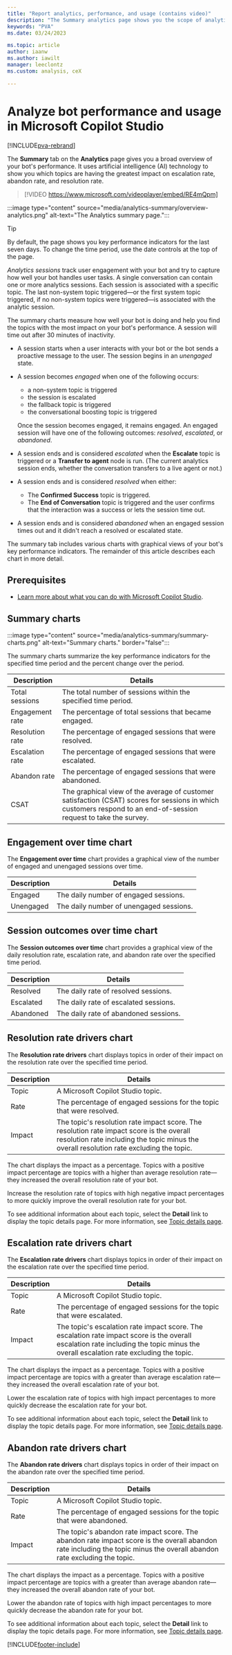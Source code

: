 ```yaml
---
title: "Report analytics, performance, and usage (contains video)"
description: "The Summary analytics page shows you the scope of analytics, clustered with AI technology, so you can instantly see what topics and bots need improving."
keywords: "PVA"
ms.date: 03/24/2023

ms.topic: article
author: iaanw
ms.author: iawilt
manager: leeclontz
ms.custom: analysis, ceX

---
```


# Analyze bot performance and usage in Microsoft Copilot Studio

[!INCLUDE[pva-rebrand](includes/pva-rebrand.md)]

The **Summary** tab on the **Analytics** page gives you a broad overview of your bot's performance. It uses artificial intelligence (AI) technology to show you which topics are having the greatest impact on escalation rate, abandon rate, and resolution rate.

>
> [!VIDEO https://www.microsoft.com/videoplayer/embed/RE4mQpm]
>

:::image type="content" source="media/analytics-summary/overview-analytics.png" alt-text="The Analytics summary page.":::

> [!TIP]
> By default, the page shows you key performance indicators for the last seven days. To change the time period, use the date controls at the top of the page.

_Analytics sessions_ track user engagement with your bot and try to capture how well your bot handles user tasks. A single conversation can contain one or more analytics sessions. Each session is associated with a specific topic. The last non-system topic triggered&mdash;or the first system topic triggered, if no non-system topics were triggered&mdash;is associated with the analytic session.

The summary charts measure how well your bot is doing and help you find the topics with the most impact on your bot's performance. A session will time out after 30&nbsp;minutes of inactivity.

- A session starts when a user interacts with your bot or the bot sends a proactive message to the user. The session begins in an _unengaged_ state.
- A session becomes _engaged_ when one of the following occurs:
  - a non-system topic is triggered
  - the session is escalated
  - the fallback topic is triggered
  - the conversational boosting topic is triggered
    
  Once the session becomes engaged, it remains engaged. An engaged session will have one of the following outcomes: _resolved_, _escalated_, or _abandoned_.
- A session ends and is considered _escalated_ when the **Escalate** topic is triggered or a **Transfer to agent** node is run. (The current analytics session ends, whether the conversation transfers to a live agent or not.)
- A session ends and is considered _resolved_ when either:
  - The **Confirmed Success** topic is triggered.
  - The **End of Conversation** topic is triggered and the user confirms that the interaction was a success or lets the session time out.
- A session ends and is considered _abandoned_ when an engaged session times out and it didn't reach a resolved or escalated state.

The summary tab includes various charts with graphical views of your bot's key performance indicators. The remainder of this article describes each chart in more detail.

## Prerequisites

- [Learn more about what you can do with Microsoft Copilot Studio](fundamentals-what-is-power-virtual-agents.md).

## Summary charts

:::image type="content" source="media/analytics-summary/summary-charts.png" alt-text="Summary charts." border="false":::

The summary charts summarize the key performance indicators for the specified time period and the percent change over the period.

| Description | Details |
|---|---|
| Total sessions | The total number of sessions within the specified time period. |
| Engagement rate | The percentage of total sessions that became engaged. |
| Resolution rate | The percentage of engaged sessions that were resolved. |
| Escalation rate | The percentage of engaged sessions that were escalated. |
| Abandon rate | The percentage of engaged sessions that were abandoned. |
| CSAT | The graphical view of the average of customer satisfaction (CSAT) scores for sessions in which customers respond to an end-of-session request to take the survey. |

## Engagement over time chart

The **Engagement over time** chart provides a graphical view of the number of engaged and unengaged sessions over time.

| Description | Details                                 |
| ----------- | --------------------------------------- |
| Engaged     | The daily number of engaged sessions.   |
| Unengaged   | The daily number of unengaged sessions. |

## Session outcomes over time chart

The **Session outcomes over time** chart provides a graphical view of the daily resolution rate, escalation rate, and abandon rate over the specified time period.

| Description | Details                               |
| ----------- | ------------------------------------- |
| Resolved    | The daily rate of resolved sessions.  |
| Escalated   | The daily rate of escalated sessions. |
| Abandoned   | The daily rate of abandoned sessions. |

## Resolution rate drivers chart

The **Resolution rate drivers** chart displays topics in order of their impact on the resolution rate over the specified time period.

| Description | Details |
|-------------|---|
| Topic       | A Microsoft Copilot Studio topic. |
| Rate        | The percentage of engaged sessions for the topic that were resolved. |
| Impact      | The topic's resolution rate impact score. The resolution rate impact score is the overall resolution rate including the topic minus the overall resolution rate excluding the topic. |

The chart displays the impact as a percentage. Topics with a positive impact percentage are topics with a higher than average resolution rate&mdash;they increased the overall resolution rate of your bot.

Increase the resolution rate of topics with high negative impact percentages to more quickly improve the overall resolution rate for your bot.

To see additional information about each topic, select the **Detail** link to display the topic details page. For more information, see [Topic details page](analytics-topic-details.md).

## Escalation rate drivers chart

The **Escalation rate drivers** chart displays topics in order of their impact on the escalation rate over the specified time period.

| Description | Details |
|-------------|---|
| Topic       | A Microsoft Copilot Studio topic. |
| Rate        | The percentage of engaged sessions for the topic that were escalated. |
| Impact      | The topic's escalation rate impact score. The escalation rate impact score is the overall escalation rate including the topic minus the overall escalation rate excluding the topic. |

The chart displays the impact as a percentage. Topics with a positive impact percentage are topics with a greater than average escalation rate&mdash;they increased the overall escalation rate of your bot.

Lower the escalation rate of topics with high impact percentages to more quickly decrease the escalation rate for your bot.

To see additional information about each topic, select the **Detail** link to display the topic details page. For more information, see [Topic details page](analytics-topic-details.md).

## Abandon rate drivers chart

The **Abandon rate drivers** chart displays topics in order of their impact on the abandon rate over the specified time period.

| Description | Details |
|-------------|---|
| Topic       | A Microsoft Copilot Studio topic. |
| Rate        | The percentage of engaged sessions for the topic that were abandoned. |
| Impact      | The topic's abandon rate impact score. The abandon rate impact score is the overall abandon rate including the topic minus the overall abandon rate excluding the topic. |

The chart displays the impact as a percentage. Topics with a positive impact percentage are topics with a greater than average abandon rate&mdash;they increased the overall abandon rate of your bot.

Lower the abandon rate of topics with high impact percentages to more quickly decrease the abandon rate for your bot.

To see additional information about each topic, select the **Detail** link to display the topic details page. For more information, see [Topic details page](analytics-topic-details.md).

[!INCLUDE[footer-include](includes/footer-banner.md)]
